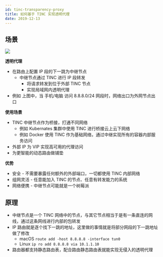 ```yaml
---
id: tinc-transparency-proxy
title: 如何基于 TINC 实现透明代理
date: 2019-12-13
---
```


## 场景

![](https://www.plantuml.com/plantuml/svg/SoWkIImgISaluKh9J2zABCXGS5UevihBJqcDBiv8B4YrJSglq2akgSn9jKtBpCb9JT59pi_9Bx8jAKhCAov8B4hDAz41IK14bPITd5nStPoKOhaWXaM3J2fEBR0rZENYIaykKD2rKoXApKciZCv9J4hDiRLvsjFwOk-Qf_qJxO0ACeiX2l9BIrABO2fUxfxnOjsI5zlNFv-o4QW8h1jJbOKU21he6vc0r82bG8eAai7MmcrRCktvtealkfgUD-sqIIhIjpCqq3C4GGEWBg3jC7MUmG7wB_PFU35XwTEfRM25pwTiVR9_uUE6nXUDKrusp08odY_V_RHh1Sn5C9rFTgnzldivn0Rz44y_PqpBZ24SIoCzGpCBiELWPwC4exE5gvcpfHBCAp3J8Q6W3_J3qzRD-k6PRfdePc6OvERcxE9Y13I9go0PPioppkvdStRf0_tqecKYkd8tIsSJeF9QBeVKl1HWmW00)

__透明代理__

* 在路由上配置 IP 段的下一跳为中继节点
  * 中继节点通过 TINC 进行 IP 段转发
    * 将请求转发到位于外部 TINC 节点
    * 实现局域网内透明代理
* 例如 上图中，当 手机/电脑 访问 8.8.8.0/24 网段时，网络出口为外网节点出口

__使用场景__

* TINC 中继节点作为桥接，打通不同网络
  * 例如 Kubernates 集群中使用 TINC 进行桥接云上云下网络
  * 例如 Docker 使用 TINC 作为基础网络，通过中继实现所有的容器内部服务访问
* 外部 IP 为 VIP 实现高可用的代理访问
* 为更智能的动态路由做铺垫

__优势__

* 安全 - 不需要暴露任何额外的外部端口，一切都使用 TINC 内部网络
* 组网灵活 - 任意能加入 TINC 的节点、任意有转发能力的系统
* 网络便携 - 中继节点可能就是一个树莓派

## 原理

* 中继节点是一个 TINC 网络中的节点，与其它节点相当于是有一条直连的网线，通过这条网线进行内部的包转发
* IP 路由就是逐个找下一跳的地址，这里做的事情就是将部分网段的下一跳地址做了修改
  * macOS `route add -host 8.8.8.8 -interface tun0`
  * Linux `ip ro add 8.8.8.8 via 10.1.1.10`
* 路由器都支持静态路由表，配合路由静态路由表就能实现无侵入的透明代理

